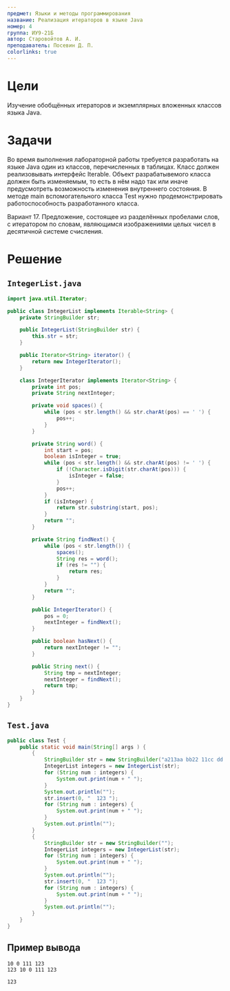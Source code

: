 ```yaml
---
предмет: Языки и методы программирования
название: Реализация итераторов в языке Java
номер: 4
группа: ИУ9-21Б
автор: Старовойтов А. И.
преподаватель: Посевин Д. П.
colorlinks: true
---
```


# Цели

Изучение обобщённых итераторов и экземплярных вложенных классов языка Java.

# Задачи

Во время выполнения лабораторной работы требуется разработать на языке Java один из классов, перечисленных в таблицах.
Класс должен реализовывать интерфейс Iterable. 
Объект разрабатывемого класса должен быть изменяемым, то есть в нём надо так или иначе предусмотреть возможность изменения внутреннего состояния. 
В методе main вспомогательного класса Test нужно продемонстрировать работоспособность разработанного класса.

Вариант 17.
Предложение, состоящее из разделённых пробелами слов, с итератором по словам, являющимся изображениями целых чисел в десятичной системе счисления.

# Решение

## `IntegerList.java`

```java
import java.util.Iterator;

public class IntegerList implements Iterable<String> {
    private StringBuilder str;

    public IntegerList(StringBuilder str) {
        this.str = str;
    }

    public Iterator<String> iterator() {
        return new IntegerIterator();
    }

    class IntegerIterator implements Iterator<String> {
        private int pos;
        private String nextInteger;

        private void spaces() {
            while (pos < str.length() && str.charAt(pos) == ' ') {
                pos++;
            }
        }

        private String word() {
            int start = pos;
            boolean isInteger = true;
            while (pos < str.length() && str.charAt(pos) != ' ') {
                if (!Character.isDigit(str.charAt(pos))) {
                    isInteger = false;
                }
                pos++;
            }
            if (isInteger) {
                return str.substring(start, pos);
            }
            return "";
        }

        private String findNext() {
            while (pos < str.length()) {
                spaces();
                String res = word();
                if (res != "") {
                    return res;
                }
            }
            return "";
        }

        public IntegerIterator() {
            pos = 0;
            nextInteger = findNext();
        }

        public boolean hasNext() {
            return nextInteger != "";
        }

        public String next() {
            String tmp = nextInteger;
            nextInteger = findNext();
            return tmp;
        }
    }
}
```

## `Test.java`

```java
public class Test {
    public static void main(String[] args ) {
        {
            StringBuilder str = new StringBuilder("a213aa bb22 11cc dd 10   0  111 sss 123  ");
            IntegerList integers = new IntegerList(str);
            for (String num : integers) {
                System.out.print(num + " ");
            }
            System.out.println("");
            str.insert(0, "  123 ");
            for (String num : integers) {
                System.out.print(num + " ");
            }
            System.out.println("");
        }
        {
            StringBuilder str = new StringBuilder("");
            IntegerList integers = new IntegerList(str);
            for (String num : integers) {
                System.out.print(num + " ");
            }
            System.out.println("");
            str.insert(0, "  123 ");
            for (String num : integers) {
                System.out.print(num + " ");
            }
            System.out.println("");
        }
    }
}
```

## Пример вывода

```
10 0 111 123
123 10 0 111 123

123

```
